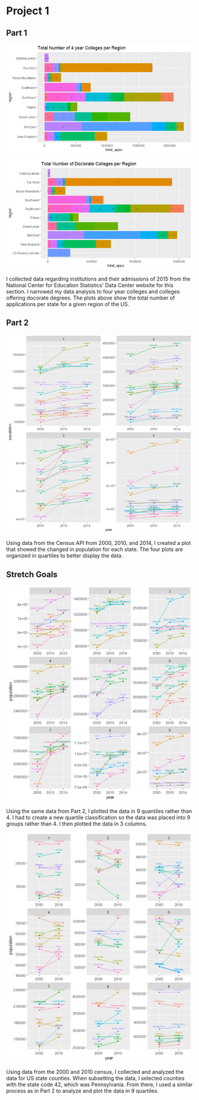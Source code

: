 # Project 1

## Part 1

![](four_yr_colls.png)

![](doc_coll.png)

I collected data regarding institutions and their admissions of 2015 from the National Center for Education Statistics' Data Center website for this section. I narrowed my data analysis to four year colleges and colleges offering docorate degrees. The plots above show the total number of applications per state for a given region of the US. 


## Part 2

![](states_pop3.png)

Using data from the Census API from 2000, 2010, and 2014, I created a plot that showed the changed in population for each state. The four plots are organized in quartiles to better display the data. 


## Stretch Goals

![](states_pop9.png)

Using the same data from Part 2, I plotted the data in 9 quantiles rather than 4. I had to create a new quartile classification so the data was placed into 9 groups rather than 4. I then plotted the data in 3 columns. 

![](county_pop3.png)

Using data from the 2000 and 2010 census, I collected and analyzed the data for US state counties. When subsetting the data, I selected counties with the state code 42, which was Pennsylvania. From there, I used a similar process as in Part 2 to analyze and plot the data in 9 quartiles.
